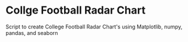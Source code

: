 # Collge Football Radar Chart
Script to create College Football Radar Chart's using Matplotlib, numpy, pandas, and seaborn
